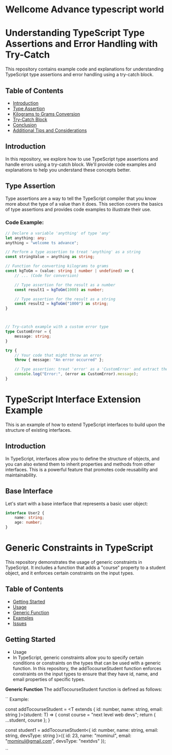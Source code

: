# Wellcome Advance typescript world



# Understanding TypeScript Type Assertions and Error Handling with Try-Catch

This repository contains example code and explanations for understanding TypeScript type assertions and error handling using a try-catch block. 

## Table of Contents

- [Introduction](#introduction)
- [Type Assertion](#type-assertion)
- [Kilograms to Grams Conversion](#kilograms-to-grams-conversion)
- [Try-Catch Block](#try-catch-block)
- [Conclusion](#conclusion)
- [Additional Tips and Considerations](#additional-tips-and-considerations)

## Introduction

In this repository, we explore how to use TypeScript type assertions and handle errors using a try-catch block. We'll provide code examples and explanations to help you understand these concepts better.

## Type Assertion

Type assertions are a way to tell the TypeScript compiler that you know more about the type of a value than it does. This section covers the basics of type assertions and provides code examples to illustrate their use.

### Code Example:

```typescript
// Declare a variable 'anything' of type 'any'
let anything: any;
anything = "welcome ts advance";

// Perform a type assertion to treat 'anything' as a string
const stringValue = anything as string;

// Function for converting kilograms to grams
const kgToGm = (value: string | number | undefined) => {
    // ... (Code for conversion)

    // Type assertion for the result as a number
    const result1 = kgToGm(1000) as number;

    // Type assertion for the result as a string
    const result2 = kgToGm("1000") as string;
}



// Try-catch example with a custom error type
type CustomError = {
    message: string;
}

try {
    // Your code that might throw an error
    throw { message: "An error occurred" };

    // Type assertion: treat 'error' as a 'CustomError' and extract the 'message' property
    console.log("Error:", (error as CustomError).message);
}
```
# TypeScript Interface Extension Example

This is an example of how to extend TypeScript interfaces to build upon the structure of existing interfaces.

## Introduction

In TypeScript, interfaces allow you to define the structure of objects, and you can also extend them to inherit properties and methods from other interfaces. This is a powerful feature that promotes code reusability and maintainability.

## Base Interface

Let's start with a base interface that represents a basic user object:

```typescript
interface User2 {
    name: string;
    age: number;
}
```

# Generic Constraints in TypeScript

This repository demonstrates the usage of generic constraints in TypeScript. It includes a function that adds a "course" property to a student object, and it enforces certain constraints on the input types.

## Table of Contents

- [Getting Started](#getting-started)
- [Usage](#usage)
- [Generic Function](#generic-function)
- [Examples](#examples)
- [Issues](#issues)

## Getting Started

- Usage
- In TypeScript, generic constraints allow you to specify certain conditions or constraints on the types that can be used with a generic function. In this repository, the addTocourseStudent function enforces constraints on the input types to ensure that they have id, name, and email properties of specific types.

**Generic Function**
The addTocourseStudent function is defined as follows:


``
Example: 

const addTocourseStudent = <T extends { id: number, name: string, email: string }>(student: T) => {
    const course = "next level web devs";
    return {
        ...student,
        course
    };
}


const student1 = addTocourseStudent<{
    id: number,
    name: string,
    email: string,
    devsType: string
}>({
    id: 23,
    name: "mominul",
    email: "mominul@gmail.com",
    devsType: "nextdvs"
});

``